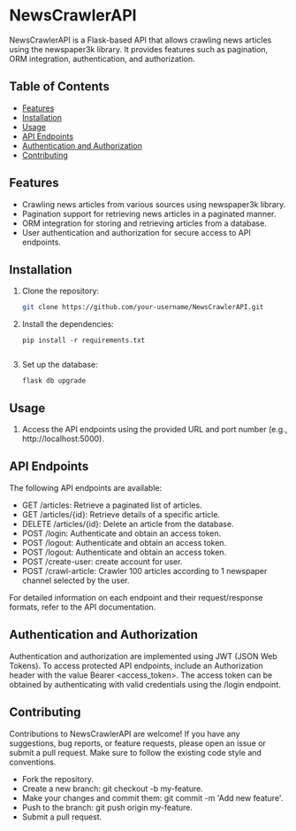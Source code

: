 # NewsCrawlerAPI

NewsCrawlerAPI is a Flask-based API that allows crawling news articles using the newspaper3k library. It provides features such as pagination, ORM integration, authentication, and authorization.

## Table of Contents

- [Features](#features)
- [Installation](#installation)
- [Usage](#usage)
- [API Endpoints](#api-endpoints)
- [Authentication and Authorization](#authentication-and-authorization)
- [Contributing](#contributing)

## Features

- Crawling news articles from various sources using newspaper3k library.
- Pagination support for retrieving news articles in a paginated manner.
- ORM integration for storing and retrieving articles from a database.
- User authentication and authorization for secure access to API endpoints.

## Installation

1. Clone the repository:

   ```bash
   git clone https://github.com/your-username/NewsCrawlerAPI.git

2. Install the dependencies:
   ```
   pip install -r requirements.txt
 
3. Set up the database:
   ```
   flask db upgrade
## Usage

1. Access the API endpoints using the provided URL and port number (e.g., http://localhost:5000).

## API Endpoints

The following API endpoints are available:
- GET /articles: Retrieve a paginated list of articles.
- GET /articles/{id}: Retrieve details of a specific article.
- DELETE /articles/{id}: Delete an article from the database.
- POST /login: Authenticate and obtain an access token.
- POST /logout: Authenticate and obtain an access token.
- POST /logout: Authenticate and obtain an access token.
- POST /create-user: create account for user.
- POST /crawl-article: Crawler 100 articles according to 1 newspaper channel selected by the user.

For detailed information on each endpoint and their request/response formats, refer to the API documentation.

## Authentication and Authorization

Authentication and authorization are implemented using JWT (JSON Web Tokens). To access protected API endpoints, include an Authorization header with the value Bearer <access_token>. The access token can be obtained by authenticating with valid credentials using the /login endpoint.

## Contributing

Contributions to NewsCrawlerAPI are welcome! If you have any suggestions, bug reports, or feature requests, please open an issue or submit a pull request. Make sure to follow the existing code style and conventions.

- Fork the repository.
- Create a new branch: git checkout -b my-feature.
- Make your changes and commit them: git commit -m 'Add new feature'.
- Push to the branch: git push origin my-feature.
- Submit a pull request.
